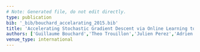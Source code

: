 ```yaml
---
# Note: Generated file, do not edit directly.
type: publication
bib: '_bib/bouchard_accelarating_2015.bib'
title: 'Accelerating Stochastic Gradient Descent via Online Learning to Sample'
authors: ['Guillaume Bouchard','Theo Trouillon','Julien Perez','Adrien Gaidon']
venue_type: international
---
```

